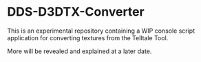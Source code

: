 # DDS-D3DTX-Converter
This is an experimental repository containing a WIP console script application for converting textures from the Telltale Tool.

More will be revealed and explained at a later date.
